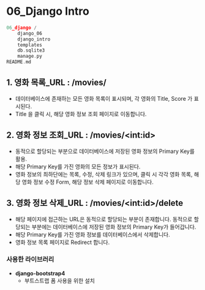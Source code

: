 # 06_Django Intro

```c
06_django / 
    django_06
    django_intro
    templates
    db.sqlite3
    manage.py
README.md
```

## 1. 영화 목록_URL : **/movies/**

- 데이터베이스에 존재하는 모든 영화 목록이 표시되며, 각 영화의 Title, Score 가 표시된다.
- Title 을 클릭 시, 해당 영화 정보 조회 페이지로 이동합니다.

## 2. 영화 정보 조회_URL : /movies/\<int:id>

- 동적으로 할당되는 부분으로 데이터베이스에 저장된 영화 정보의 Primary Key를 활용.
- 해당 Primary Key를 가진 영화의 모든 정보가 표시된다.
- 영화 정보의 최하단에는 목록, 수정, 삭제 링크가 있으며, 클릭 시 각각 영화 목록, 해당 영화 정보 수정 Form, 해당 정보 삭제 페이지로 이동합니다.

## 3. 영화 정보 삭제_URL : /movies/\<int:id>/delete

- 해당 페이지에 접근하는 URL은 동적으로 할당되는 부분이 존재합니다. 동적으로 할당되는 부분에는 데이터베이스에 저장된 영화 정보의 Primary Key가 들어갑니다.
- 해당 Primary Key를 가진 영화 정보를 데이터베이스에서 삭제합니다.
- 영화 정보 목록 페이지로 Redirect 합니다.

### 사용한 라이브러리

- **django-bootstrap4**
  - 부트스트랩 폼 사용을 위한 설치

